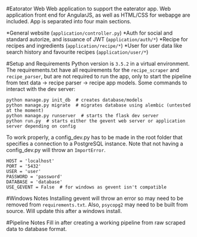 #Eatorator Web
Web application to support the eaterator app. Web application front end for AngularJS, as
well as HTML/CSS for webapge are included. App is separated into four main sections.

*General website (`application/controller.py`)
*Auth for social and standard autorize, and issuance of JWT (`application/auth/*`)
*Recipe for recipes and ingredients (`application/recipe/*`)
*User for user data like search history and favourite recipes (`application/user/*`)

#Setup and Requirements
Python version is `3.5.2` in a virtual environment. The requirements.txt have all
requirements for the `recipe_scraper` and `recipe_parser`, but are not required to run the
app, only to start the pipeline from text data -> recipe parser -> recipe app models.
Some commands to interact with the dev server:

    python manage.py init_db  # creates database/models
    python manage.py migrate  # migrates database using alembic (untested at the moment)
    python manage.py runserver  # starts the flask dev server
    python run.py  # starts either the gevent web server or application server depending on config

To work properly, a config_dev.py has to be made in the root folder that specifies a connection to
a PostgreSQL instance. Note that not having a config_dev.py will throw an `ImportError`.

    HOST = 'localhost'
    PORT = '5432'
    USER = 'user'
    PASSWORD = 'password'
    DATABASE = 'database'
    USE_GEVENT = False  # for windows as gevent isn't compatible

#Windows Notes
Installing gevent will throw an error so may need to be removed from `requirements.txt`. Also, `psycopg2`
may need to be built from source. Will update this after a windows install.

#Pipeline Notes
Fill in after creating a working pipeline from raw scraped data to database format.